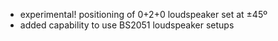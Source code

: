 - experimental! positioning of 0+2+0 loudspeaker set at ±45º
- added capability to use BS2051 loudspeaker setups
